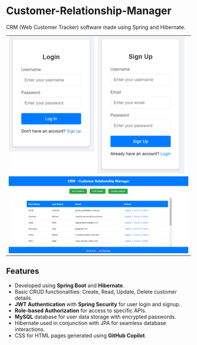 # Customer-Relationship-Manager

CRM (Web Customer Tracker) software made using Spring and Hibernate. 

<table>
  <tr>
    <td><img src="https://github.com/Dhananjai543/Customer-Relationship-Manager/blob/master/assets/crm1.png"></td>
  </tr>
  <tr>
    <td><img src="https://github.com/Dhananjai543/Customer-Relationship-Manager/blob/master/assets/crm2.png"></td>
  </tr>
</table>

## Features

- Developed using **Spring Boot** and **Hibernate**.
- Basic CRUD functionalities: Create, Read, Update, Delete customer details.
- **JWT Authentication** with **Spring Security** for user login and signup.
- **Role-based Authorization** for access to specific APIs.
- **MySQL** database for user data storage with encrypted passwords.
- Hibernate used in conjunction with JPA for seamless database interactions.
- CSS for HTML pages generated using **GitHub Copilot**.

